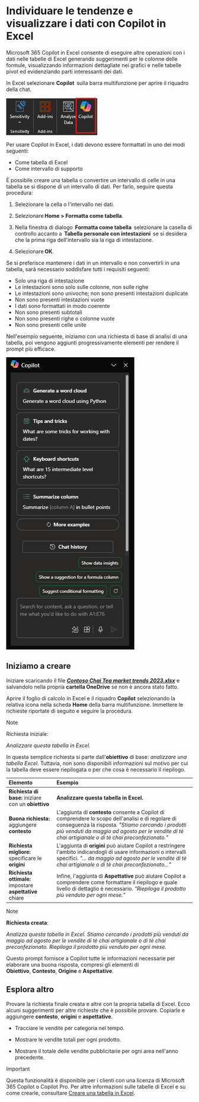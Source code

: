 # Individuare le tendenze e visualizzare i dati con Copilot in Excel

Microsoft 365 Copilot in Excel consente di eseguire altre operazioni con i dati nelle tabelle di Excel generando suggerimenti per le colonne delle formule, visualizzando informazioni dettagliate nei grafici e nelle tabelle pivot ed evidenziando parti interessanti dei dati.

In Excel selezionare **Copilot**  sulla barra multifunzione per aprire il riquadro della chat.

![Screenshot dell'icona di Copilot nella barra multifunzione di Excel.](../media/summarize_copilot-ribbon-excel.png)

Per usare Copilot in Excel, i dati devono essere formattati in uno dei modi seguenti:

- Come tabella di Excel
- Come intervallo di supporto

È possibile creare una tabella o convertire un intervallo di celle in una tabella se si dispone di un intervallo di dati. Per farlo, seguire questa procedura:

1. Selezionare la cella o l'intervallo nei dati.

1. Selezionare **Home > Formatta come tabella**.

1. Nella finestra di dialogo  **Formatta come tabella**  selezionare la casella di controllo accanto a  **Tabella personale con intestazioni**  se si desidera che la prima riga dell'intervallo sia la riga di intestazione.

1. Selezionare **OK**.

Se si preferisce mantenere i dati in un intervallo e non convertirli in una tabella, sarà necessario soddisfare tutti i requisiti seguenti:

- Solo una riga di intestazione
- Le intestazioni sono solo sulle colonne, non sulle righe
- Le intestazioni sono univoche; non sono presenti intestazioni duplicate
- Non sono presenti intestazioni vuote
- I dati sono formattati in modo coerente
- Non sono presenti subtotali
- Non sono presenti righe o colonne vuote
- Non sono presenti celle unite

Nell'esempio seguente, iniziamo con una richiesta di base di analisi di una tabella, poi vengono aggiunti progressivamente elementi per rendere il prompt più efficace.

![Screenshot del pannello Copilot in Excel alla prima apertura.](../media/summarize_copilot-pane-excel.png)

## Iniziamo a creare

Iniziare scaricando il file **_[Contoso Chai Tea market trends 2023.xlsx](https://go.microsoft.com/fwlink/?linkid=2268822)_** e salvandolo nella propria **cartella OneDrive** se non è ancora stato fatto.

Aprire il foglio di calcolo in Excel e il riquadro **Copilot** selezionando la relativa icona nella scheda **Home** della barra multifunzione. Immettere le richieste riportate di seguito e seguire la procedura.

> [!NOTE]
> Richiesta iniziale:
>
> _Analizzare questa tabella in Excel._

In questa semplice richiesta si parte dall'**obiettivo** di base: _analizzare una tabella Excel._ Tuttavia, non sono disponibili informazioni sul motivo per cui la tabella deve essere riepilogata o per che cosa è necessario il riepilogo.

| Elemento | Esempio |
| :------ | :------- |
| **Richiesta di base:** iniziare con un **obiettivo** | **Analizzare questa tabella in Excel.** |
| **Buona richiesta:** aggiungere **contesto** | L'aggiunta di **contesto** consente a Copilot di comprendere lo scopo dell'analisi e di regolare di conseguenza la risposta. _"Stiamo cercando i prodotti più venduti da maggio ad agosto per le vendite di tè chai artigianale o di tè chai preconfezionato."_ |
| **Richiesta migliore:** specificare le **origini** | L'aggiunta di **origini** può aiutare Copilot a restringere l'ambito indicandogli di usare informazioni o intervalli specifici. _"... da maggio ad agosto per le vendite di tè chai artigianale o di tè chai preconfezionato..."_ |
| **Richiesta ottimale:** impostare **aspettative** chiare | Infine, l'aggiunta di **Aspettative** può aiutare Copilot a comprendere come formattare il riepilogo e quale livello di dettaglio è necessario. _"Riepiloga il prodotto più venduto per ogni mese."_ |

> [!NOTE]
> **Richiesta creata**:
>
> _Analizza questa tabella in Excel. Stiamo cercando i prodotti più venduti da maggio ad agosto per le vendite di tè chai artigianale o di tè chai preconfezionato. Riepiloga il prodotto più venduto per ogni mese._

Questo prompt fornisce a Copilot tutte le informazioni necessarie per elaborare una buona risposta, compresi gli elementi di **Obiettivo**, **Contesto**, **Origine** e **Aspettative**.

## Esplora altro

Provare la richiesta finale creata e altre con la propria tabella di Excel. Ecco alcuni suggerimenti per altre richieste che è possibile provare. Copiarle e aggiungere **contesto**, **origini** e **aspettative**.  

- Tracciare le vendite per categoria nel tempo.

- Mostrare le vendite totali per ogni prodotto.

- Mostrare il totale delle vendite pubblicitarie per ogni area nell'anno precedente.

> [!IMPORTANT]
> Questa funzionalità è disponibile per i clienti con una licenza di Microsoft 365 Copilot o Copilot Pro. Per altre informazioni sulle tabelle di Excel e su come crearle, consultare [Creare una tabella in Excel](https://support.microsoft.com/office/bf0ce08b-d012-42ec-8ecf-a2259c9faf3f).
